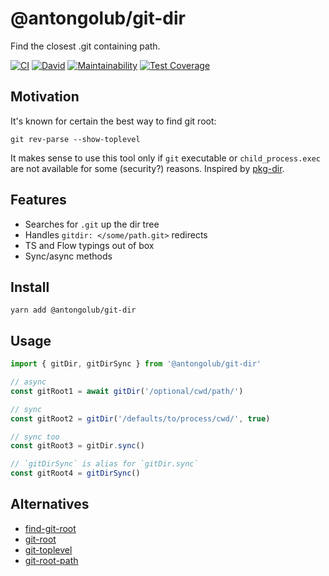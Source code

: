 # @antongolub/git-dir
Find the closest .git containing path.

[![CI](https://github.com/antongolub/git-dir/workflows/CI/badge.svg)](https://github.com/antongolub/git-dir/actions)
[![David](https://img.shields.io/david/dev/antongolub/git-dir?label=deps)](https://david-dm.org/antongolub/git-dir?type=dev)
[![Maintainability](https://api.codeclimate.com/v1/badges/b4e77381057e40c6ac63/maintainability)](https://codeclimate.com/github/antongolub/git-up/maintainability)
[![Test Coverage](https://api.codeclimate.com/v1/badges/b4e77381057e40c6ac63/test_coverage)](https://codeclimate.com/github/antongolub/git-up/test_coverage)

## Motivation
It's known for certain the best way to find git root:
```shell
git rev-parse --show-toplevel
```
It makes sense to use this tool only if `git` executable or `child_process.exec` are not available for some (security?) reasons.
Inspired by [pkg-dir](https://github.com/sindresorhus/pkg-dir).

## Features
* Searches for `.git` up the dir tree
* Handles `gitdir: </some/path.git>` redirects 
* TS and Flow typings out of box
* Sync/async methods

## Install
```shell
yarn add @antongolub/git-dir
```

## Usage
```ts
import { gitDir, gitDirSync } from '@antongolub/git-dir'

// async
const gitRoot1 = await gitDir('/optional/cwd/path/')

// sync
const gitRoot2 = gitDir('/defaults/to/process/cwd/', true)

// sync too
const gitRoot3 = gitDir.sync()

// `gitDirSync` is alias for `gitDir.sync`
const gitRoot4 = gitDirSync()
```

## Alternatives

* [find-git-root](https://github.com/banyudu/find-git-root)
* [git-root](https://github.com/JPeer264/node-git-root)
* [git-toplevel](https://github.com/royriojas/git-toplevel)
* [git-root-path](https://github.com/VishnuTSuresh/git-root-path)
